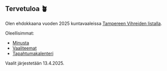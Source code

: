 ## Tervetuloa &#129716;

Olen ehdokkaana vuoden 2025 kuntavaaleissa [Tampereen Vihreiden listalla](https://www.tampereenvihreat.fi/kuntavaalit25/?kieli=fi&vaali=kuntavaalit-2025&kunta=k837&ehdokas=hallikainen-pertti-7283).

Oleellisimmat:
- [Minusta](/fi/page/about/)
- [Vaaliteemat](/fi/page/politik/)
- [Tapahtumakalenteri](/fi/page/res/tapahtumakalenteri/)

Vaalit järjestetään 13.4.2025.
